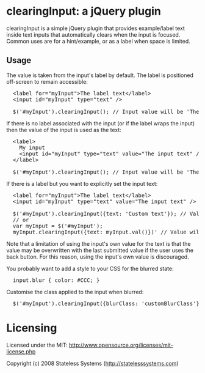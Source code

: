 # clearingInput: a jQuery plugin

clearingInput is a simple jQuery plugin that provides example/label text
inside text inputs that automatically clears when the input is focused.
Common uses are for a hint/example, or as a label when space is limited.

## Usage

The value is taken from the input's label by default.  The label is
positioned off-screen to remain accessible:

<pre>
  &lt;label for="myInput">The label text&lt;/label&gt;
  &lt;input id="myInput" type="text" /&gt;

  $('#myInput').clearingInput(); // Input value will be 'The label text'
</pre>

If there is no label associated with the input (or if the label wraps the
input) then the value of the input is used as the text:

<pre>
  &lt;label&gt;
    My input
    &lt;input id="myInput" type="text" value="The input text" /&gt;
  &lt;/label&gt;

  $('#myInput').clearingInput(); // Input value will be 'The input text'
</pre>

If there is a label but you want to explicitly set the input text:

<pre>
  &lt;label for="myInput"&gt;The label text&lt;/label&gt;
  &lt;input id="myInput" type="text" value="The input text" /&gt;

  $('#myInput').clearingInput({text: 'Custom text'}); // Value will be 'Custom text'
  // or
  var myInput = $('#myInput');
  myInput.clearingInput({text: myInput.val()})' // Value will be 'The input text'
</pre>

Note that a limitation of using the input's own value for the text is that the
value may be overwritten with the last submitted value if the user uses the
back button.  For this reason, using the input's own value is discouraged.

You probably want to add a style to your CSS for the blurred state:

<pre>
  input.blur { color: #CCC; }
</pre>

Customise the class applied to the input when blurred:

<pre>
  $('#myInput').clearingInput({blurClass: 'customBlurClass'});
</pre>

# Licensing

Licensed under the MIT:
http://www.opensource.org/licenses/mit-license.php

Copyright (c) 2008 Stateless Systems (http://statelesssystems.com)
